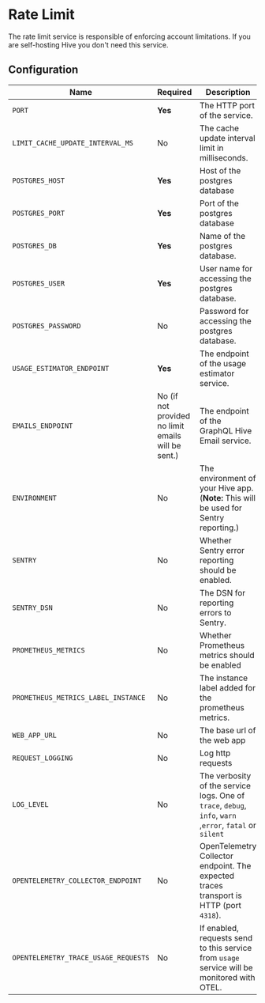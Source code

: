 # Rate Limit

The rate limit service is responsible of enforcing account limitations. If you are self-hosting Hive
you don't need this service.

## Configuration

| Name                                 | Required                                           | Description                                                                                              | Example Value                                        |
| ------------------------------------ | -------------------------------------------------- | -------------------------------------------------------------------------------------------------------- | ---------------------------------------------------- |
| `PORT`                               | **Yes**                                            | The HTTP port of the service.                                                                            | `4012`                                               |
| `LIMIT_CACHE_UPDATE_INTERVAL_MS`     | No                                                 | The cache update interval limit in milliseconds.                                                         | `60_000`                                             |
| `POSTGRES_HOST`                      | **Yes**                                            | Host of the postgres database                                                                            | `127.0.0.1`                                          |
| `POSTGRES_PORT`                      | **Yes**                                            | Port of the postgres database                                                                            | `5432`                                               |
| `POSTGRES_DB`                        | **Yes**                                            | Name of the postgres database.                                                                           | `registry`                                           |
| `POSTGRES_USER`                      | **Yes**                                            | User name for accessing the postgres database.                                                           | `postgres`                                           |
| `POSTGRES_PASSWORD`                  | No                                                 | Password for accessing the postgres database.                                                            | `postgres`                                           |
| `USAGE_ESTIMATOR_ENDPOINT`           | **Yes**                                            | The endpoint of the usage estimator service.                                                             | `http://127.0.0.1:4011`                              |
| `EMAILS_ENDPOINT`                    | No (if not provided no limit emails will be sent.) | The endpoint of the GraphQL Hive Email service.                                                          | `http://127.0.0.1:6260`                              |
| `ENVIRONMENT`                        | No                                                 | The environment of your Hive app. (**Note:** This will be used for Sentry reporting.)                    | `staging`                                            |
| `SENTRY`                             | No                                                 | Whether Sentry error reporting should be enabled.                                                        | `1` (enabled) or `0` (disabled)                      |
| `SENTRY_DSN`                         | No                                                 | The DSN for reporting errors to Sentry.                                                                  | `https://dooobars@o557896.ingest.sentry.io/12121212` |
| `PROMETHEUS_METRICS`                 | No                                                 | Whether Prometheus metrics should be enabled                                                             | `1` (enabled) or `0` (disabled)                      |
| `PROMETHEUS_METRICS_LABEL_INSTANCE`  | No                                                 | The instance label added for the prometheus metrics.                                                     | `rate-limit`                                         |
| `WEB_APP_URL`                        | No                                                 | The base url of the web app                                                                              | `https://your-instance.com`                          |
| `REQUEST_LOGGING`                    | No                                                 | Log http requests                                                                                        | `1` (enabled) or `0` (disabled)                      |
| `LOG_LEVEL`                          | No                                                 | The verbosity of the service logs. One of `trace`, `debug`, `info`, `warn` ,`error`, `fatal` or `silent` | `info` (default)                                     |
| `OPENTELEMETRY_COLLECTOR_ENDPOINT`   | No                                                 | OpenTelemetry Collector endpoint. The expected traces transport is HTTP (port `4318`).                   | `http://localhost:4318/v1/traces`                    |
| `OPENTELEMETRY_TRACE_USAGE_REQUESTS` | No                                                 | If enabled, requests send to this service from `usage` service will be monitored with OTEL.              | `1` (enabled, or ``)                                 |
